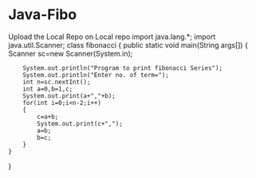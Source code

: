 # Java-Fibo
 Upload the Local Repo on Local repo
 import java.lang.*;
import java.util.Scanner;
class fibonacci
{
	public static void main(String args[])
	{
		Scanner sc=new Scanner(System.in);
		
		System.out.println("Program to print fibonacci Series");
		System.out.println("Enter no. of term=");
		int n=sc.nextInt();
		int a=0,b=1,c;
		System.out.print(a+","+b);
		for(int i=0;i<n-2;i++)
		{
			c=a+b;
			System.out.print(c+",");
			a=b;
			b=c;
		}
	}
}
